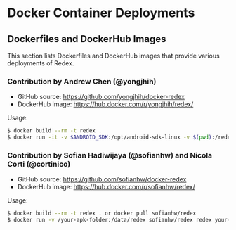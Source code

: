 # Docker Container Deployments

## Dockerfiles and DockerHub Images

This section lists Dockerfiles and DockerHub images that provide various
deployments of Redex.

### Contribution by Andrew Chen (@yongjhih)
* GitHub source: https://github.com/yongjhih/docker-redex
* DockerHub image: https://hub.docker.com/r/yongjhih/redex/

Usage:
```sh
$ docker build --rm -t redex .
$ docker run -it -v $ANDROID_SDK:/opt/android-sdk-linux -v $(pwd):/redex redex redex path/to/your.apk -o path/to/output.apk
```

### Contribution by Sofian Hadiwijaya (@sofianhw) and Nicola Corti (@cortinico)
* GitHub source: https://github.com/sofianhw/docker-redex
* DockerHub image: https://hub.docker.com/r/sofianhw/redex/

Usage:
```sh
$ docker build --rm -t redex . or docker pull sofianhw/redex
$ docker run -v /your-apk-folder:/data/redex sofianhw/redex redex your-apk.apk -o out.apk
```
